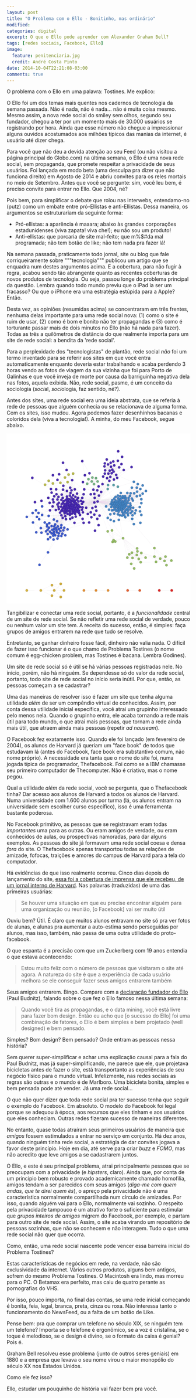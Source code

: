 ```yaml
---
layout: post
title: "O Problema com o Ello - Bonitinho, mas ordinário"
modified:
categories: digital 
excerpt: O que o Ello pode aprender com Alexander Graham Bell?
tags: [redes sociais, Facebook, Ello]
image:
  feature: penitenciaria.jpg
  credit: André Costa Pinto
date: 2014-10-04T22:21:08-03:00
comments: true
---
```


O problema com o Ello em uma palavra: Tostines. Me explico:

O Ello foi um dos temas mais quentes nos cadernos de tecnologia da semana passada. Não é nada, não é nada... não é muita coisa mesmo. Mesmo assim, a nova rede social do smiley sem olhos, segundo seu fundador, chegou a ter por um momento mais de 30.000 usuários se registrando por hora. Ainda que esse número não chegue a impressionar alguns ouvidos acostumados aos milhões típicos das manias da internet, é usuário até dizer chega.

Para você que não deu a devida atenção ao seu Feed (ou não visitou a página principal do Globo.com) na última semana, o Ello é uma nova rede social, sem propaganda, que promete respeitar a privacidade de seus usuários. Foi lançada em modo beta (uma desculpa pra dizer que não funciona direito) em Agosto de 2014 e abriu convites para os reles mortais no meio de Setembro. Antes que você se pergunte: sim, você leu bem, é preciso convite para entrar no Ello. Que 2004, né?

Pois bem, para simplificar o debate que rolou nas interwebs, entendamo-no (putz) como um embate entre pró-Ellistas e anti-Ellistas. Dessa maneira, os argumentos se estruturariam da seguinte forma:

* Pró-ellistas: a aparência é maaara; abaixo às grandes corporações estadunidenses (viva zapata! viva che!); eu não sou um produto!
* Anti-ellistas: que porcaria de site mal-feito; que m%$#da mal programada; não tem botão de like; não tem nada pra fazer lá!

Na semana passada, praticamente todo jornal, site ou blog que fale corriqueiramente sobre """tecnologia""" publicou um artigo que se enquadra num destes argumentos acima. E a cobertura, para não fugir à regra, acabou sendo tão abrangente quanto as recentes coberturas de novos produtos de tecnologia. Ou seja, passou longe do problema principal da questão. Lembra quando todo mundo previu que o iPad ia ser um fracasso? Ou que o iPhone era uma estratégia estúpida para a Apple? Então.

Desta vez, as opiniões (resumidas acima) se concentraram em três frentes, nenhuma delas importante para uma rede social nova: (1) como o site é ruim de usar, (2) como é bom e bonito não ter propagandas e (3) como é torturante passar mais de dois minutos no Ello (não há nada para fazer). Todas as três a quilômetros de distância do que realmente importa para um site de rede social: a bendita da 'rede social'.

Para a perplexidade dos "tecnologistas" de plantão, rede social *não* foi um termo inventado para se referir aos sites em que você entra automaticamente enquanto deveria estar trabalhando e acaba perdendo 3 horas vendo as fotos de viagem da sua vizinha que foi para Porto de Galinhas e que você inveja de morte por causa da barriguinha negativa dela nas fotos, aquela exibida. Não, rede social, pasme, é um conceito da sociologia (*soci*al, *soci*ologia, faz sentido, né?).

Antes dos sites, uma rede social era uma ideia abstrata, que se referia à rede de pessoas que alguém conhecia ou se relacionava de alguma forma. Com os sites, isso mudou. Agora podemos fazer desenhinhos bacanas e coloridos dela (viva a tecnologia!). A minha, do meu Facebook, segue abaixo.

<img src="/images/ello/redesocial.png" alt="Minha rede social do Facebook, hoje">

Tangibilizar e conectar uma rede social, portanto, é a *funcionalidade* central de um site de rede social. Se não refletir uma rede social de verdade, pouco ou nenhum valor um site tem. A receita do sucesso, então, é simples: faça grupos de amigos entrarem na rede que tudo se resolve.

Entretanto, se ganhar dinheiro fosse fácil, dinheiro não valia nada. O difícil de fazer isso funcionar é o que chamo de Problema Tostines (o nome comum é egg-chicken problem, mas Tostines é bacana. Lembra Godines).

Um site de rede social só é útil se há várias pessoas registradas nele. No início, porém, não há ninguém. Se dependesse só do valor da rede social, portanto, todo site de rede social no início seria inútil. Por que, então, as pessoas começam a se cadastrar?

Uma das maneiras de resolver isso é fazer um site que tenha alguma utilidade *além* de ser um compêndio virtual de conhecidos. Assim, por conta dessa utilidade inicial específica, você atrai um grupinho interessado pelo menos nela. Quando o grupinho entra, ele acaba tornando a rede mais útil para todo mundo, o que atrai mais pessoas, que tornam a rede ainda mais útil, que atraem ainda mais pessoas (repetir *ad nauseam*).

O Facebook fez exatamente isso. Quando ele foi lançado (em fevereiro de 2004), os alunos de Harvard já queriam um "face book" de todos que estudavam lá (antes do Facebook, face book era substantivo comum, não nome próprio). A necessidade era tanta que o nome do site foi, numa jogada típica de programador, Thefacebook. Foi como se a IBM chamasse seu primeiro computador de Thecomputer. Não é criativo, mas o nome pegou.

Qual a utilidade *além* da rede social, você se pergunta, que o Thefacebook tinha? Dar acesso aos alunos de Harvard a todos os alunos de Harvard. Numa universidade com 1.600 alunos por turma (lá, os alunos entram na universidade sem escolher curso específico), isso é uma ferramenta bastante poderosa.

No Facebook primitivo, as pessoas que se registravam eram todas *importantes* uma para as outras. Ou eram amigos de verdade, ou eram conhecidos de aulas, ou prospectivas namoradas, para dar alguns exemplos. As pessoas do site já formavam uma rede social coesa e densa *fora* do site. O Thefacebook apenas transportou todas as relações de amizade, fofocas, traições e amores do campus de Harvard para a tela do computador.

Há evidências de que isso realmente ocorreu. Cinco dias depois do lançamento do site, [essa foi a cobertura de imprensa que ele recebeu, de um jornal interno de Harvard](http://www.thecrimson.com/article/2004/2/9/hundreds-register-for-new-facebook-website/). Nas palavras (traduzidas) de uma das primeiras usuárias:

> Se houver uma situação em que eu precise encontrar alguém para uma organização ou reunião, [o Facebook] vai ser muito útil

Ouviu bem? Útil. É claro que muitos alunos entravam no site só pra ver fotos de alunas, e alunas pra aumentar a auto-estima sendo perseguidas por alunos, mas isso, também, não passa de uma outra utilidade do proto-facebook.

O que espanta é a precisão com que um Zuckerberg com 19 anos entendia o que estava acontecendo:

> Estou muito feliz com o número de pessoas que visitaram o site até agora. A natureza do site é que a experiência de cada usuário melhora se ele conseguir fazer seus amigos entrarem também

Seus amigos entrarem. Bingo. Compare com a [declaração fundador do Ello](http://www.inc.com/jeremy-quittner/paul-butnitz-talks-about-ello-and-other-subjects.html) (Paul Budnitz), falando sobre o que fez o Ello famoso nessa última semana:

> Quando você tira as propagandas, e o data mining, você está livre para fazer bom design. Então eu acho que [o sucesso do Ello] foi uma combinação de fatores, o Ello é bem simples e bem projetado (well designed) e bem pensado.

Simples? Bom design? Bem pensado? Onde entram as pessoas nessa história?

Sem querer super-simplificar e achar uma explicação causal para a fala do Paul Budnitz, mas já super-simplificando, me parece que ele, que projetava bicicletas antes de fazer o site, está transportanto as experiências de seu negócio físico para o mundo virtual. Infelizmente, nas redes sociais as regras são outras e o mundo é de Marlboro. Uma bicicleta bonita, simples e bem pensada pode até vender. Já uma rede social...

O que não quer dizer que toda rede social pra ter sucesso tenha que seguir o exemplo do Facebook. Em absoluto. O modelo do Facebook foi legal porque se adequou à época, aos recursos que eles tinham e aos usuários que eles conheciam. Outras redes fizeram sucesso de maneiras diferentes.

No entanto, quase todas atraíram seus primeiros usuários de maneira que *amigos* fossem estimulados a entrar no serviço em conjunto. Há dez anos, quando ninguém tinha rede social, a estratégia de dar convites jogava a favor deste princípio. Hoje em dia, até serve para criar *buzz* e *FOMO*, mas não acredito que leve amigos a se cadastrarem juntos.

O Ello, e este é seu principal problema, atrai principalmente pessoas que se preocupam com a privacidade (e *hipsters*, claro). Ainda que, por conta de um princípio bem robusto e provado academicamente chamado homofilia, amigos tendam a ser parecidos com seus amigos (*diga-me com quem andas, que te direi quem és*), o apreço pela privacidade não é uma característica normalmente compartilhada num círculo de amizades. Por isso, quando alguém vai para o Ello, normalmente vai sozinho. O respeito pela privacidade tampouco é um atrativo forte o suficiente para estimular que *grupos inteiros de amigos* migrem do Facebook, por exemplo, e partam para outro site de rede social. Assim, o site acaba virando um repositório de pessoas sozinhas, que não se conhecem e não interagem. Tudo o que uma rede social não quer que ocorra.

Como, então, uma rede social nascente pode vencer essa barreira inicial do Problema Tostines?

Estas características de negócios em rede, na verdade, não são exclusividade da internet. Vários outros produtos, alguns bem antigos, sofrem do mesmo Problema Tostines. O Macintosh era lindo, mas morreu para o PC. O Betamax era perfeito, mas caiu de quatro perante as pornografias do VHS.

Por isso, pouco importa, no final das contas, se uma rede inicial começando é bonita, feia, legal, branca, preta, cinza ou roxa. Não interessa tanto o funcionamento do NewsFeed, ou a falta de um botão de Like.

Pense bem: pra que comprar um telefone no século XIX, se ninguém tem um telefone? Importa se o telefone é ergonômico, se a voz é cristalina, se o toque é melodioso, se o design é divino, se o formato da caixa é genial? Pois é.

Graham Bell resolveu esse problema (junto de outros seres geniais) em 1880 e a empresa que levava o seu nome virou o maior monopólio do século XX nos Estados Unidos. 

Como ele fez isso? 

Ello, estudar um pouquinho de história vai fazer bem pra você.
